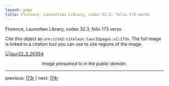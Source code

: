 ```yaml
---
layout: page
title: Florence, Laurentian Library, codex 32.3, folio 173 verso
---
```


Florence, Laurentian Library, codex 32.3, folio 173 verso

Cite this object as `urn:cite2:citelaur:laur32pages.v1:173v`.  The full image is linked to a citation tool you can use to cite regions of the image.

[![laur32_3_00354](http://www.homermultitext.org/iipsrv?IIIF=/project/homer/pyramidal/deepzoom/citelaur/laur32imgs/v1/laur32_3_00354.tif/full/800,/0/default.jpg)](http://www.homermultitext.org/ict2/?urn=urn:cite2:citelaur:laur32imgs.v1:laur32_3_00354) 

<p style="text-align: center; font-style: italic;">Image presumed to in the public domain.</p>

---

previous: [173r](../173r/) | next: [174r](../174r/)